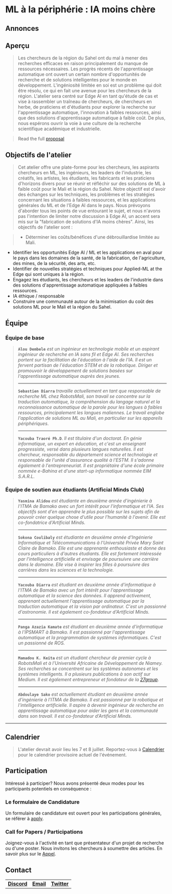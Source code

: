 # ML à la périphérie : IA moins chère

## Annonces

## Aperçu

> Les chercheurs de la région du Sahel ont du mal à mener des recherches efficaces en raison principalement du manque de ressources nécessaires. Les progrès récents de l'apprentissage automatique ont ouvert un certain nombre d'opportunités de recherche et de solutions intelligentes pour le monde en développement. L'ingéniosité limitée en soi est un problème qui doit être résolu, ce qui en fait une avenue pour les chercheurs de la région. L'atelier sera centré sur Edge AI en tant qu'étude de cas et vise à rassembler un traîneau de chercheurs, de chercheurs en herbe, de praticiens et d'étudiants pour explorer la recherche sur l'apprentissage automatique, l'innovation à faibles ressources, ainsi que des solutions d'apprentissage automatique à faible coût. De plus, nous espérons ouvrir la voie à une culture de la recherche scientifique académique et industrielle.

> Read the full [proposal](../Proposal_EdgeAI_Workshop.pdf)

## Objectifs de l'atelier

> Cet atelier offre une plate-forme pour les chercheurs, les aspirants chercheurs en ML, les ingénieurs, les leaders de l'industrie, les créatifs, les artistes, les étudiants, les fabricants et les praticiens d'horizons divers pour se réunir et réfléchir sur des solutions de ML à faible coût pour le Mali et la région du Sahel. Notre objectif est d'avoir des échanges sur les techniques, les problèmes et les stratégies concernant les situations à faibles ressources, et les applications générales du ML et de l'Edge AI dans le pays. Nous prévoyons d'aborder tous les points de vue entourant le sujet, et nous n'avons pas l'intention de limiter notre discussion à Edge AI, un accent sera mis sur la "fabrication de solutions d'IA moins chères". Ainsi, les objectifs de l'atelier sont :

> - Déterminer les coûts/bénéfices d'une débrouillardise limitée au Mali.
- Identifier les opportunités Edge AI / ML et les applications en aval pour le pays dans les domaines de la santé, de la fabrication, de l'agriculture, des mines, de la sécurité, des arts, etc.
- Identifier de nouvelles stratégies et techniques pour Applied-ML at the Edge qui sont uniques à la région.
- Engagez les étudiants, les chercheurs et les leaders de l'industrie dans des solutions d'apprentissage automatique appliquées à faibles ressources.
- IA éthique / responsable
- Construire une communauté autour de la minimisation du coût des solutions ML pour le Mali et la région du Sahel.

## Équipe

### Équipe de base

> **`Alou Dembele`** *est un ingénieur en technologie mobile et un aspirant ingénieur de recherche en IA sans fil et Edge AI. Ses recherches portent sur la facilitation de l'éducation à l'aide de l'IA. Il est un fervent partisan de l'éducation STEM et de la robotique. Diriger et promouvoir le développement de solutions basées sur l'apprentissage automatique auprès des jeunes.*
>
> ---
>
> **`Sebastien Diarra`** *travaille actuellement en tant que responsable de recherche ML chez RobotsMali, son travail se concentre sur la traduction automatique, la compréhension du langage naturel et la reconnaissance automatique de la parole pour les langues à faibles ressources, principalement les langues maliennes. Le travail englobe l'application de solutions ML au Mali, en particulier sur les appareils périphériques*.
>
> ---
>
> **`Yacouba Traoré Ph.D`**. *Il est titulaire d'un doctorat. En génie informatique, un expert en éducation, et c'est un enseignant progressiste, versé dans plusieurs langues naturelles. Il est chercheur, responsable du département science et technologie et responsable de l'unité d'assurance qualité à l'ESTM. Il s'adonne également à l'entrepreneuriat. Il est propriétaire d'une école primaire nommée e-Bahina et d'une start-up informatique nommée EIM S.A.R.L.*

### Équipe de soutien aux étudiants (Artificial Minds Club)

> **`Yasmina Alidou`** *est étudiante en deuxième année d'ingénierie à l'ITMA de Bamako avec un fort intérêt pour l'informatique et l'IA. Ses objectifs sont d'en apprendre le plus possible sur les sujets afin de pouvoir créer quelque chose d'utile pour l'humanité à l'avenir. Elle est co-fondatrice d'Artificial Minds.*
>
> ---
>
> **`Sokona Coulibaly`** *est étudiante en deuxième année d'Ingénierie Informatique et Télécommunications à l'Université Privée Mary Saint Claire de Bamako. Elle est une apprenante enthousiaste et donne des cours particuliers à d'autres étudiants. Elle est fortement intéressée par l'intelligence artificielle et envisage de poursuivre une carrière dans le domaine. Elle vise à inspirer les filles à poursuivre des carrières dans les sciences et la technologie.*
>
> ---
>
> **`Yacouba Diarra`** *est étudiant en deuxième année d'informatique à l'ITMA de Bamako avec un fort intérêt pour l'apprentissage automatique et la science des données. Il apprend activement, apprenant actuellement l'apprentissage automatique par la traduction automatique et la vision par ordinateur. C'est un passionné d'astronomie. Il est également co-fondateur d'Artificial Minds.*
>
> ---
>
> **`Panga Azazia Kamate`** *est étudiant en deuxième année d'informatique à l'IPSMART à Bamako. Il est passionné par l'apprentissage automatique et la programmation de systèmes informatiques. C'est un passionné de ROS.*
>
> ---
>
>**`Mamadou K. Keita`** *est un étudiant chercheur de premier cycle à RobotsMali et à l'Université Africaine de Développement de Niamey. Ses recherches se concentrent sur les systèmes autonomes et les systèmes intelligents. Il a plusieurs publications à son actif sur Medium. Il est également entrepreneur et fondateur de la [27group](https://27group.tech)*.
>
> ---
>
> **`Abdoulaye Sako`** *est actuellement étudiant en deuxième année d'ingénierie à l'ITMA de Bamako. Il est passionné par la robotique et l'intelligence artificielle. Il aspire à devenir ingénieur de recherche en apprentissage automatique pour aider les gens et la communauté dans son travail. Il est co-fondateur d'Artificial Minds.*

---

## Calendrier
> L'atelier devrait avoir lieu les 7 et 8 juillet. Reportez-vous à [Calendrier](./program/) pour le calendrier provisoire actuel de l'événement.

## Participation
Intéressé à participer? Nous avons présenté deux modes pour les participants potentiels en conséquence :

### Le formulaire de Candidature
Un formulaire de candidature est ouvert pour les participations générales, se référer à [apply](./application/).

### Call for Papers / Participations
Joignez-vous à l'activité en tant que présentateur d'un projet de recherche ou d'une poster. Nous invitons les chercheurs à soumettre des articles. En savoir plus sur le [Appel](./call_paper/).

## Contact
|    |    |    |
|:--:|:--:|:--:|
| **[Discord](https://discord.gg/G4EVEK4jPe)** | **[Email](mailto:sdiarra@robotsmali.org)** | **[Twitter](https://twitter.com/mali_ml223)** |

